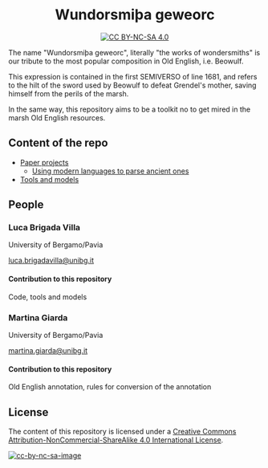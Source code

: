 <div align="center">

# Wundorsmiþa geweorc

[![CC BY-NC-SA 4.0][cc-by-nc-sa-shield]][cc-by-nc-sa]

[cc-by-nc-sa]: http://creativecommons.org/licenses/by-nc-sa/4.0/
[cc-by-nc-sa-shield]: https://img.shields.io/badge/License-CC%20BY--NC--SA%204.0-lightgrey.svg
[cc-by-nc-sa-image]: https://licensebuttons.net/l/by-nc-sa/4.0/88x31.png

</div>

The name "Wundorsmiþa geweorc", literally "the works of wondersmiths" is our tribute to the most popular composition in Old English, i.e. Beowulf.

This expression is contained in the first SEMIVERSO of line 1681, and refers to the hilt of the sword used by Beowulf to defeat Grendel's mother, saving himself from the perils of the marsh. 

In the same way, this repository aims to be a toolkit no to get mired in the marsh Old English resources.

## Content of the repo

 * [Paper projects](paper_projects)
 	 * [Using modern languages to parse ancient ones](papers_projects/parsing_oe_modern)
 * [Tools and models](tools_and_models)

## People

### Luca Brigada Villa
University of Bergamo/Pavia

[luca.brigadavilla@unibg.it](mailto:luca.brigadavilla@unibg.it)

#### Contribution to this repository
Code, tools and models

### Martina Giarda
University of Bergamo/Pavia

[martina.giarda@unibg.it](mailto:martina.giarda@unibg.it)

#### Contribution to this repository
Old English annotation, rules for conversion of the annotation

## License

The content of this repository is licensed under a [Creative Commons Attribution-NonCommercial-ShareAlike 4.0 International License][cc-by-nc-sa].

[![cc-by-nc-sa-image]][cc-by-nc-sa]
